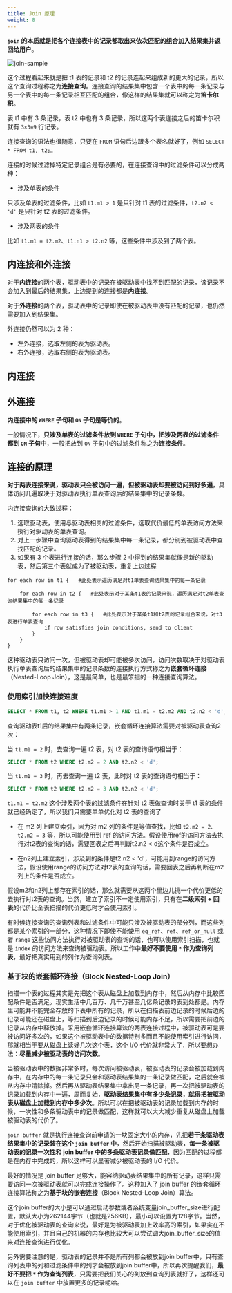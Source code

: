 ```yaml
---
title: Join 原理
weight: 8
---
```


**`join` 的本质就是把各个连接表中的记录都取出来依次匹配的组合加入结果集并返回给用户**。

![join-sample](../../../images/join-sample1.jpg)

这个过程看起来就是把 t1 表的记录和 t2 的记录连起来组成新的更大的记录，所以这个查询过程称之为**连接查询**。连接查询的结果集中包含一个表中的每一条记录与另一个表中的每一条记录相互匹配的组合，像这样的结果集就可以称之为**笛卡尔积**。

表 t1 中有 3 条记录，表 t2 中也有 3 条记录，所以这两个表连接之后的笛卡尔积就有 `3×3=9` 行记录。

连接查询的语法也很随意，只要在 `FROM` 语句后边跟多个表名就好了，例如 `SELECT * FROM t1, t2;`。

连接的时候过滤掉特定记录组合是有必要的，在连接查询中的过滤条件可以分成两种：

- 涉及单表的条件

只涉及单表的过滤条件，比如 `t1.m1 > 1` 是只针对 t1 表的过滤条件，`t2.n2 < 'd'` 是只针对 t2 表的过滤条件。

- 涉及两表的条件

比如 `t1.m1 = t2.m2`、`t1.n1 > t2.n2` 等，这些条件中涉及到了两个表。

## 内连接和外连接

对于**内连接**的两个表，驱动表中的记录在被驱动表中找不到匹配的记录，该记录不会加入到最后的结果集，上边提到的连接都是**内连接**。

对于**外连接**的两个表，驱动表中的记录即使在被驱动表中没有匹配的记录，也仍然需要加入到结果集。

外连接仍然可以为 2 种：

- 左外连接，选取左侧的表为驱动表。
- 右外连接，选取右侧的表为驱动表。

## 内连接

## 外连接

**内连接中的 `WHERE` 子句和 `ON` 子句是等价的**。

一般情况下，**只涉及单表的过滤条件放到 `WHERE` 子句中，把涉及两表的过滤条件都到 `ON` 子句中**，一般把放到 `ON` 子句中的过滤条件称之为**连接条件**。

## 连接的原理

**对于两表连接来说，驱动表只会被访问一遍，但被驱动表却要被访问到好多遍**，具体访问几遍取决于对驱动表执行单表查询后的结果集中的记录条数。

内连接查询的大致过程：

1. 选取驱动表，使用与驱动表相关的过滤条件，选取代价最低的单表访问方法来执行对驱动表的单表查询。
2. 对上一步骤中查询驱动表得到的结果集中每一条记录，都分别到被驱动表中查找匹配的记录。
3. 如果有 3 个表进行连接的话，那么步骤 2 中得到的结果集就像是新的驱动表，然后第三个表就成为了被驱动表，重复上边过程

```
for each row in t1 {   #此处表示遍历满足对t1单表查询结果集中的每一条记录

    for each row in t2 {   #此处表示对于某条t1表的记录来说，遍历满足对t2单表查询结果集中的每一条记录

        for each row in t3 {   #此处表示对于某条t1和t2表的记录组合来说，对t3表进行单表查询
            if row satisfies join conditions, send to client
        }
    }
}
```

这种驱动表只访问一次，但被驱动表却可能被多次访问，访问次数取决于对驱动表执行单表查询后的结果集中的记录条数的连接执行方式称之为**嵌套循环连接**（Nested-Loop Join），这是最简单，也是最笨拙的一种连接查询算法。

### 使用索引加快连接速度

```sql
SELECT * FROM t1, t2 WHERE t1.m1 > 1 AND t1.m1 = t2.m2 AND t2.n2 < 'd';
```

查询驱动表t1后的结果集中有两条记录，嵌套循环连接算法需要对被驱动表查询2次：

当 `t1.m1 = 2` 时，去查询一遍 t2 表，对 t2 表的查询语句相当于：

```sql
SELECT * FROM t2 WHERE t2.m2 = 2 AND t2.n2 < 'd';
```

当 `t1.m1 = 3` 时，再去查询一遍 t2 表，此时对 t2 表的查询语句相当于：

```sql
SELECT * FROM t2 WHERE t2.m2 = 3 AND t2.n2 < 'd';
```

`t1.m1 = t2.m2` 这个涉及两个表的过滤条件在针对 t2 表做查询时关于 t1 表的条件就已经确定了，所以我们只需要单单优化对 t2 表的查询了

- 在 m2 列上建立索引，因为对 m2 列的条件是等值查找，比如 `t2.m2 = 2、t2.m2 = 3` 等，所以可能使用到 ref 的访问方法。假设使用ref的访问方法去执行对t2表的查询的话，需要回表之后再判断t2.n2 < d这个条件是否成立。

- 在n2列上建立索引，涉及到的条件是t2.n2 < 'd'，可能用到range的访问方法，假设使用range的访问方法对t2表的查询的话，需要回表之后再判断在m2列上的条件是否成立。

假设m2和n2列上都存在索引的话，那么就需要从这两个里边儿挑一个代价更低的去执行对t2表的查询。当然，建立了索引不一定使用索引，只有在**二级索引 + 回表**的代价比全表扫描的代价更低时才会使用索引。

有时候连接查询的查询列表和过滤条件中可能只涉及被驱动表的部分列，而这些列都是某个索引的一部分，这种情况下即使不能使用 `eq_ref`、`ref`、`ref_or_null` 或者 `range` 这些访问方法执行对被驱动表的查询的话，也可以使用索引扫描，也就是 `index` 的访问方法来查询被驱动表。所以工作中**最好不要使用 `*` 作为查询列表**，最好把真实用到的列作为查询列表。

### 基于块的嵌套循环连接（Block Nested-Loop Join）

扫描一个表的过程其实是先把这个表从磁盘上加载到内存中，然后从内存中比较匹配条件是否满足。现实生活中几百万、几千万甚至几亿条记录的表到处都是。内存里可能并不能完全存放的下表中所有的记录，所以在扫描表前边记录的时候后边的记录可能还在磁盘上，等扫描到后边记录的时候可能内存不足，所以需要把前边的记录从内存中释放掉。采用嵌套循环连接算法的两表连接过程中，被驱动表可是要被访问好多次的，如果这个被驱动表中的数据特别多而且不能使用索引进行访问，那就相当于要从磁盘上读好几次这个表，这个 I/O 代价就非常大了，所以要想办法：**尽量减少被驱动表的访问次数**。

当被驱动表中的数据非常多时，每次访问被驱动表，被驱动表的记录会被加载到内存中，在内存中的每一条记录只会和驱动表结果集的一条记录做匹配，之后就会被从内存中清除掉。然后再从驱动表结果集中拿出另一条记录，再一次把被驱动表的记录加载到内存中一遍，周而复始，**驱动表结果集中有多少条记录，就得把被驱动表从磁盘上加载到内存中多少次**。所以可以在把被驱动表的记录加载到内存的时候，一次性和多条驱动表中的记录做匹配，这样就可以大大减少重复从磁盘上加载被驱动表的代价了。

`join buffer` 就是执行连接查询前申请的一块固定大小的内存，先把**若干条驱动表结果集中的记录装在这个 `join buffer` 中**，然后开始扫描被驱动表，**每一条被驱动表的记录一次性和 join buffer 中的多条驱动表记录做匹配**，因为匹配的过程都是在内存中完成的，所以这样可以显著减少被驱动表的 I/O 代价。

最好的情况是 join buffer 足够大，能容纳驱动表结果集中的所有记录，这样只需要访问一次被驱动表就可以完成连接操作了。这种加入了 join buffer 的嵌套循环连接算法称之为**基于块的嵌套连接**（Block Nested-Loop Join）算法。

这个join buffer的大小是可以通过启动参数或者系统变量join_buffer_size进行配置，默认大小为262144字节（也就是256KB），最小可以设置为128字节。当然，对于优化被驱动表的查询来说，最好是为被驱动表加上效率高的索引，如果实在不能使用索引，并且自己的机器的内存也比较大可以尝试调大join_buffer_size的值来对连接查询进行优化。

另外需要注意的是，驱动表的记录并不是所有列都会被放到join buffer中，只有查询列表中的列和过滤条件中的列才会被放到join buffer中，所以再次提醒我们，**最好不要把 `*` 作为查询列表**，只需要把我们关心的列放到查询列表就好了，这样还可以在 `join buffer` 中放置更多的记录呢哈。

